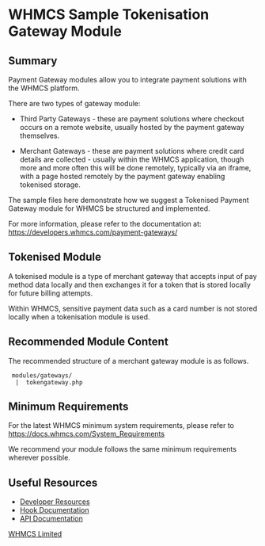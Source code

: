 # WHMCS Sample Tokenisation Gateway Module #

## Summary ##

Payment Gateway modules allow you to integrate payment solutions with the WHMCS
platform.

There are two types of gateway module:

* Third Party Gateways - these are payment solutions where checkout occurs
on a remote website, usually hosted by the payment gateway themselves.

* Merchant Gateways - these are payment solutions where credit card details
are collected - usually within the WHMCS application, though more and more
often this will be done remotely, typically via an iframe, with a page hosted
remotely by the payment gateway enabling tokenised storage.

The sample files here demonstrate how we suggest a Tokenised Payment Gateway
module for WHMCS be structured and implemented.

For more information, please refer to the documentation at:
https://developers.whmcs.com/payment-gateways/

## Tokenised Module ##

A tokenised module is a type of merchant gateway that accepts input of pay
method data locally and then exchanges it for a token that is stored locally
for future billing attempts.

Within WHMCS, sensitive payment data such as a card number is not stored
locally when a tokenisation module is used.

## Recommended Module Content ##

The recommended structure of a merchant gateway module is as follows.

```
 modules/gateways/
  |  tokengateway.php
```

## Minimum Requirements ##

For the latest WHMCS minimum system requirements, please refer to
https://docs.whmcs.com/System_Requirements

We recommend your module follows the same minimum requirements wherever
possible.

## Useful Resources
* [Developer Resources](https://developers.whmcs.com/)
* [Hook Documentation](https://developers.whmcs.com/hooks/)
* [API Documentation](https://developers.whmcs.com/api/)

[WHMCS Limited](https://www.whmcs.com)
